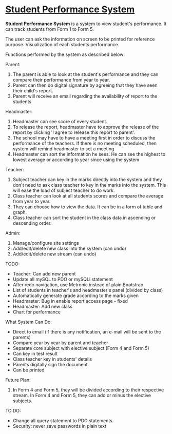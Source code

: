 # [Student Performance System](https://github.com/the7th/SPS)

**Student Performance System** is a system to view student's performance. It can track students from Form 1 to Form 5.

The user can ask the information on screen to be printed for reference purpose. Visualization of each students performance.

Functions performed by the system as described below:

Parent:

1. The parent is able to look at the student's performance and they can compare their performance from year to year.
2. Parent can then do digital signature by agreeing that they have seen their child's report.
3. Parent will receive an email regarding the availability of report to the students

Headmaster:

1. Headmaster can see score of every student.
2. To release the report, headmaster have to approve the release of the report by clicking 'I agree to release this report to parent'.
3. The school may have to have a meeting first in order to discuss the performance of the teachers. If there is no meeting scheduled, then system will remind headmaster to set a meeting
5. Headmaster can sort the information he sees. He can see the highest to lowest average or according to year since using the system

Teacher:

1. Subject teacher can key in the marks directly into the system and they don't need to ask class teacher to key in the marks into the system. This will ease the load of subject teacher to do work.
2. Class teacher can look at all students scores and compare the average from year to year.
3. They can choose how to view the data. It can be in a form of table and graph.
4. Class teacher can sort the student in the class data in ascending or descending order.

Admin:

1. Manage/configure site settings
2. Add/edit/delete new class into the system (can undo)
3. Add/edit/delete new stream (can undo)

TODO:

- Teacher: Can add new parent
- Update all mySQL to PDO or mySQLi statement
- After redo navigation, use Metronic instead of plain Bootstrap
- List of students in teacher's and headmaster's panel (divided by class)
- Automatically generate grade according to the marks given
- Headmaster: Bug in enable report access page - fixed
- Headmaster: Add new class
- Chart for performance



What System Can Do:

- Direct to email (if there is any notification, an e-mail will be sent to the parents)
- Compare year by year by parent and teacher
- Separate core subject with elective subject (Form 4 and Form 5)
- Can key in test result
- Class teacher key in students' details
- Parents digitally sign the document
- Can be printed

Future Plan:

1. In Form 4 and Form 5, they will be divided according to their respective stream. In Form 4 and Form 5, they can add or minus the elective subjects.

TO DO:
- Change all query statement to PDO statements.
- Security: never save passwords in plain text